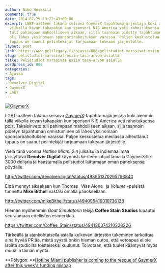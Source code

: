 ```yaml
---
author: Niko Heikkilä
comments: true
date: 2014-07-29 13:22:43+00:00
excerpt: LGBT-aatteen takana seisova GaymerX-tapahtumajärjestäjä koki aiemmin tällä
  viikolla kovan takapakin kun sponsori NIS America veti rahoituksensa pois. Takaisinveto
  tuli pahimpaan mahdolliseen aikaan, sillä taannoin pidetty tapahtuman onnistuminen
  oli lähes yksinomaan sponsorirahoituksen varassa. Paljon keskustelua mediassa aiheuttanut
  tapaus on saanut pelintekijät tarjoamaan tukeaan järjestölle.
layout: post
link: https://www.pelilegacy.fi/ajassa/808/pelistudiot-marssivat-esiin-tasa-arvon-asialla
slug: pelistudiot-marssivat-esiin-tasa-arvon-asialla
title: Pelistudiot marssivat esiin tasa-arvon asialla
wordpress_id: 808
categories:
- Ajassa
tags:
- Devolver Digital
- GaymerX
- LGBT
---
```


[![GaymerX](http://www.pelilegacy.fi/wp-content/uploads/2014/07/gaymerx.png)](http://www.pelilegacy.fi/wp-content/uploads/2014/07/gaymerx.png)

LGBT-aatteen takana seisova [GaymerX](https://twitter.com/GaymerX)-tapahtumajärjestäjä koki aiemmin tällä viikolla kovan takapakin kun sponsori NIS America veti rahoituksensa pois. Takaisinveto tuli pahimpaan mahdolliseen aikaan, sillä taannoin pidetyn tapahtuman onnistuminen oli lähes yksinomaan sponsorirahoituksen varassa. Paljon keskustelua mediassa aiheuttanut tapaus on saanut pelintekijät tarjoamaan tukeaan järjestölle.

Vielä tänä vuonna _Hotline Miami 2:n_ julkaisulla indiemaailmaa järisyttävä **Devolver Digital** käynnisti kierteen lahjoittamalla GaymerX:lle 3000 dollaria ja haastamalla pelistudiot laittamaan oman panoksensa pöydälle.

http://twitter.com/devolverdigital/status/493951370265763840

Eipä mennyt aikaakaan kun Thomas_ Was Alone_ ja _Volume_ -peleistä tunnettu **Mike Bithell** vastasi omalla panoksellaan.

http://twitter.com/mikeBithell/status/494095419010736128

Hieman myöhemmin _Goat Simulatorin_ tekijä **Coffee Stain Studios** lupautui seuraamaan edellisten esimerkkiä.

https://twitter.com/Coffee_Stain/status/494130374210228226

Tärkeällä ja ajankohtaisella asialla kulkevan järjestön tukeminen tarkoittaa aina hyvää PR:ää, mistä syystä onkin hieman outoa, että vetoapua ei ole isoilta studioilta toistaiseksi kuulunut. Toivotaan, että tuulet kääntyvät myös muualla tämän myötä.

**Polygon: **[Hotline Miami publisher is coming to the rescue of GaymerX after this week's funding mishap](http://www.polygon.com/2014/7/29/5947567/gaymerx-devolver-digital-hotline-miami)

